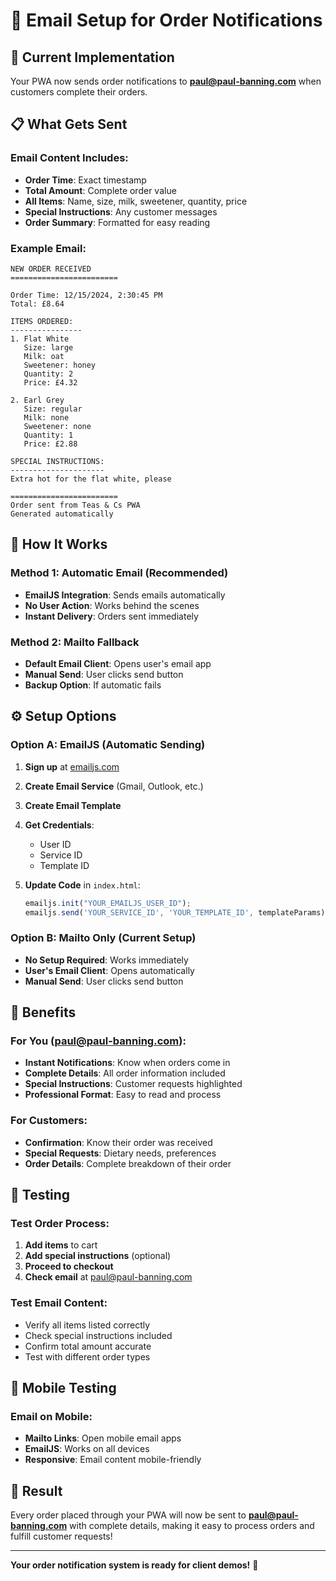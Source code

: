 # 📧 Email Setup for Order Notifications

## 🎯 Current Implementation

Your PWA now sends order notifications to **paul@paul-banning.com** when customers complete their orders.

## 📋 What Gets Sent

### Email Content Includes:
- **Order Time**: Exact timestamp
- **Total Amount**: Complete order value
- **All Items**: Name, size, milk, sweetener, quantity, price
- **Special Instructions**: Any customer messages
- **Order Summary**: Formatted for easy reading

### Example Email:
```
NEW ORDER RECEIVED
========================

Order Time: 12/15/2024, 2:30:45 PM
Total: £8.64

ITEMS ORDERED:
----------------
1. Flat White
   Size: large
   Milk: oat
   Sweetener: honey
   Quantity: 2
   Price: £4.32

2. Earl Grey
   Size: regular
   Milk: none
   Sweetener: none
   Quantity: 1
   Price: £2.88

SPECIAL INSTRUCTIONS:
---------------------
Extra hot for the flat white, please

========================
Order sent from Teas & Cs PWA
Generated automatically
```

## 🚀 How It Works

### Method 1: Automatic Email (Recommended)
- **EmailJS Integration**: Sends emails automatically
- **No User Action**: Works behind the scenes
- **Instant Delivery**: Orders sent immediately

### Method 2: Mailto Fallback
- **Default Email Client**: Opens user's email app
- **Manual Send**: User clicks send button
- **Backup Option**: If automatic fails

## ⚙️ Setup Options

### Option A: EmailJS (Automatic Sending)

1. **Sign up** at [emailjs.com](https://emailjs.com)
2. **Create Email Service** (Gmail, Outlook, etc.)
3. **Create Email Template**
4. **Get Credentials**:
   - User ID
   - Service ID
   - Template ID

5. **Update Code** in `index.html`:
   ```javascript
   emailjs.init("YOUR_EMAILJS_USER_ID");
   emailjs.send('YOUR_SERVICE_ID', 'YOUR_TEMPLATE_ID', templateParams)
   ```

### Option B: Mailto Only (Current Setup)
- **No Setup Required**: Works immediately
- **User's Email Client**: Opens automatically
- **Manual Send**: User clicks send button

## 🎯 Benefits

### For You (paul@paul-banning.com):
- **Instant Notifications**: Know when orders come in
- **Complete Details**: All order information included
- **Special Instructions**: Customer requests highlighted
- **Professional Format**: Easy to read and process

### For Customers:
- **Confirmation**: Know their order was received
- **Special Requests**: Dietary needs, preferences
- **Order Details**: Complete breakdown of their order

## 🔧 Testing

### Test Order Process:
1. **Add items** to cart
2. **Add special instructions** (optional)
3. **Proceed to checkout**
4. **Check email** at paul@paul-banning.com

### Test Email Content:
- Verify all items listed correctly
- Check special instructions included
- Confirm total amount accurate
- Test with different order types

## 📱 Mobile Testing

### Email on Mobile:
- **Mailto Links**: Open mobile email apps
- **EmailJS**: Works on all devices
- **Responsive**: Email content mobile-friendly

## 🎉 Result

Every order placed through your PWA will now be sent to **paul@paul-banning.com** with complete details, making it easy to process orders and fulfill customer requests!

---

**Your order notification system is ready for client demos!** 📧

